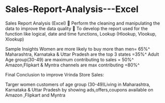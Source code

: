 # Sales-Report-Analysis---Excel
Sales Report Analysis (Excel) 
 Perform the cleaning and manipulating the data to improve the data quality 
 To develop the report used for the function like logical, date and time functions, 
 Lookup (Hlookup, Vlookup, Xlookup) 

Sample Insights
Women are more likely to buy more than men= 65%^
Maharashtra, Karnataka & Uttar Pradesh are the top 3 states =35%^
Adult Age group(30-49) are maximum contributing to sales = 50%^
Amazon,Flipkart & Myntra channels are max contributing =80%^

Final Conclusion to improve Vrinda Store Sales:

Targer women customers of age group (30-49)Living in Maharashtra, Karnataka & Uttar Pradesh by showing ads,offers,coupons available on Amazon ,Flipkart and Myntra   
